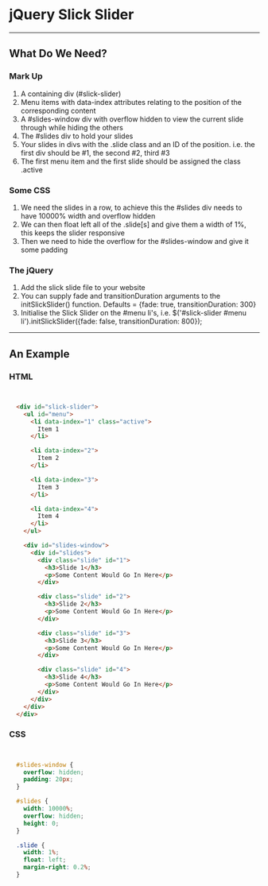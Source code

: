 # jQuery Slick Slider #

****

## What Do We Need? ##

### Mark Up ###

1. A containing div (#slick-slider)
2. Menu items with data-index attributes relating to the position of the corresponding content
3. A #slides-window div with overflow hidden to view the current slide through while hiding the others
4. The #slides div to hold your slides
5. Your slides in divs with the .slide class and an ID of the position. i.e. the first div should be #1, the second #2, third #3
6. The first menu item and the first slide should be assigned the class .active

### Some CSS ###

1. We need the slides in a row, to achieve this the #slides div needs to have 10000% width and overflow hidden
2. We can then float left all of the .slide[s] and give them a width of 1%, this keeps the slider responsive
3. Then we need to hide the overflow for the #slides-window and give it some padding

### The jQuery ###

1. Add the slick slide file to your website
2. You can supply fade and transitionDuration arguments to the initSlickSlider() function. Defaults = {fade: true, transitionDuration: 300}
3. Initialise the Slick Slider on the #menu li's, i.e. $('#slick-slider #menu li').initSlickSlider({fade: false, transitionDuration: 800});

-------------------------------

## An Example ##

### HTML ###

~~~ html


  <div id="slick-slider">
    <ul id="menu">
      <li data-index="1" class="active">
        Item 1
      </li>

      <li data-index="2">
        Item 2
      </li>

      <li data-index="3">
        Item 3
      </li>

      <li data-index="4">
        Item 4
      </li>
    </ul>

    <div id="slides-window">
      <div id="slides">
        <div class="slide" id="1">
          <h3>Slide 1</h3>
          <p>Some Content Would Go In Here</p>
        </div>

        <div class="slide" id="2">
          <h3>Slide 2</h3>
          <p>Some Content Would Go In Here</p>
        </div>

        <div class="slide" id="3">
          <h3>Slide 3</h3>
          <p>Some Content Would Go In Here</p>
        </div>

        <div class="slide" id="4">
          <h3>Slide 4</h3>
          <p>Some Content Would Go In Here</p>
        </div>
      </div>
    </div>
  </div>

~~~

### CSS ###

~~~ css


  #slides-window {
    overflow: hidden;
    padding: 20px;
  }

  #slides {
    width: 10000%;
    overflow: hidden;
    height: 0;
  }

  .slide {
    width: 1%;
    float: left;
    margin-right: 0.2%;
  }

~~~


